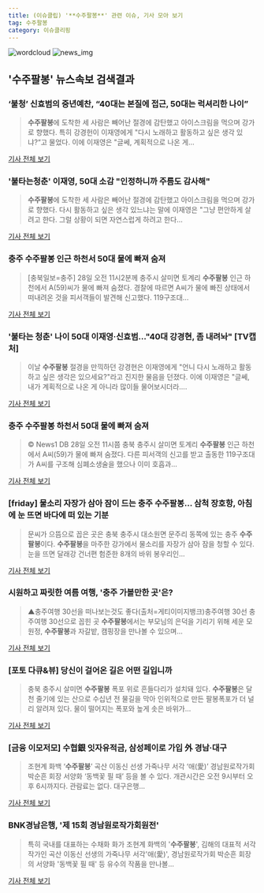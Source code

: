 ```yaml
---
title: (이슈클립) '**수주팔봉**' 관련 이슈, 기사 모아 보기
tag: 수주팔봉
category: 이슈클리핑
---
```

![wordcloud](https://s3.ap-northeast-2.amazonaws.com/lyrics101-wordcloud/2018-09-04-1536072769.png)
![news_img](https://user-images.githubusercontent.com/42597476/44507050-1206f400-a6e4-11e8-8d98-7ffbfebb353f.png)
## **'**수주팔봉**'** 뉴스속보 검색결과
### ‘불청’ 신효범의 중년예찬, “40대는 본질에 접근, 50대는 럭셔리한 나이”

>**수주팔봉**에 도착한 세 사람은 빼어난 절경에 감탄했고 아이스크림을 먹으며 강가로 향했다. 특히 강경헌이 이재영에게 "다시 노래하고 활동하고 싶은 생각 있냐?“고 물었다. 이에 이재영은 "글쎄, 계획적으로 나온 게...

<a href="http://star.mk.co.kr/new/view.php?mc=ST&year=2018&no=558178" target="_blank">기사 전체 보기</a>

### '불타는청춘' 이재영, 50대 소감 "인정하니까 주름도 감사해"

>**수주팔봉**에 도착한 세 사람은 빼어난 절경에 감탄했고 아이스크림을 먹으며 강가로 향했다. 다시 활동하고 싶은 생각 있느냐는 말에 이재영은 "그냥 편안하게 살려고 한다. 그럴 상황이 되면 자연스럽게 하려고 한다...

<a href="http://news1.kr/articles/?3417471" target="_blank">기사 전체 보기</a>

### 충주 **수주팔봉** 인근 하천서 50대 물에 빠져 숨져

>[충북일보=충주] 28일 오전 11시2분께 충주시 살미면 토계리 **수주팔봉** 인근 하천에서 A(59)씨가 물에 빠져 숨졌다. 경찰에 따르면 A씨가 물에 빠진 상태에서 떠내려온 것을 피서객들이 발견해 신고했다. 119구조대...

<a href="http://www.inews365.com/news/article.html?no=546801" target="_blank">기사 전체 보기</a>

### '불타는 청춘' 나이 50대 이재영·신효범…"40대 강경현, 좀 내려놔" [TV캡처]

>이날 **수주팔봉** 절경을 만끽하던 강경현은 이재영에게 "언니 다시 노래하고 활동하고 싶은 생각은 있으세요?"라고 진지한 물음을 던졌다. 이에 이재영은 "글쎄, 내가 계획적으로 나온 게 아니라 많이들 물어보시더라....

<a href="http://stoo.asiae.co.kr/news/naver_view.htm?idxno=2018090423325443366" target="_blank">기사 전체 보기</a>

### 충주 **수주팔봉** 하천서 50대 물에 빠져 숨져

>© News1 DB 28일 오전 11시쯤 충북 충주시 살미면 토계리 **수주팔봉** 인근 하천에서 A씨(59)가 물에 빠져 숨졌다. 다른 피서객의 신고를 받고 출동한 119구조대가 A씨를 구조해 심폐소생술을 했으나 이미 호흡과...

<a href="http://news1.kr/articles/?3384695" target="_blank">기사 전체 보기</a>

### [friday] 물소리 자장가 삼아 잠이 드는 충주 **수주팔봉**… 삼척 장호항, 아침에 눈 뜨면 바다에 떠 있는 기분

>문씨가 으뜸으로 꼽은 곳은 충북 충주시 대소원면 문주리 동쪽에 있는 충주 **수주팔봉**이다. **수주팔봉**을 마주한 강가에서 물소리를 자장가 삼아 잠을 청할 수 있다. 눈을 뜨면 달래강 건너편 험준한 8개의 바위 봉우리인...

<a href="http://life.chosun.com/site/data/html_dir/2018/05/10/2018051001678.html" target="_blank">기사 전체 보기</a>

### 시원하고 짜릿한 여름 여행, '충주 가볼만한 곳'은?

>▲충주여행 30선을 떠나보는것도 좋다(출처=게티이미지뱅크)충주여행 30선 충주여행 30선으로 꼽힌 곳 **수주팔봉**에서는 부모님의 은덕을 기리기 위해 세운 모원정, **수주팔봉**과 자갈밭, 캠핑장을 만나볼 수 있으며...

<a href="http://research-paper.co.kr/news/view/49489" target="_blank">기사 전체 보기</a>

### [포토 다큐&뷰] 당신이 걸어온 길은 어떤 길입니까

>충북 충주시 살미면 **수주팔봉** 폭포 위로 흔들다리가 설치돼 있다. **수주팔봉**은 달천 줄기에 있는 산으로 수십년 전 물길을 막아 인위적으로 만든 팔봉폭포가 더 널리 알려져 있다. 물이 떨어지는 폭포와 높게 솟은 바위가...

<a href="http://www.seoul.co.kr/news/newsView.php?id=20180709018002&wlog_tag3=naver" target="_blank">기사 전체 보기</a>

### [금융 이모저모] 수협銀 잇자유적금, 삼성페이로 가입 外 경남·대구

>조현계 화백 ‘**수주팔봉**’ 곡산 이동신 선생 가죽나무 서각 ‘애(愛)’ 경남원로작가회 박순흔 회장 서양화 ‘동백꽃 필 때’ 등을 볼 수 있다. 개관시간은 오전 9시부터 오후 6시까지다.  관람료는 없다. 대구은행...

<a href="http://www.kukinews.com/news/article.html?no=578389" target="_blank">기사 전체 보기</a>

### BNK경남은행, '제 15회 경남원로작가회원전'

>특히 국내를 대표하는 수채화 화가 조현계 화백의 '**수주팔봉**', 김해의 대표적 서각 작가인 곡산 이동신 선생의 가죽나무 서각'애(愛)', 경남원로작가회 박순흔 회장의 서양화 '동백꽃 필 때' 등 유수의 작품을 만나볼...

<a href="http://www.gnnews.co.kr/news/articleView.html?idxno=336032" target="_blank">기사 전체 보기</a>


